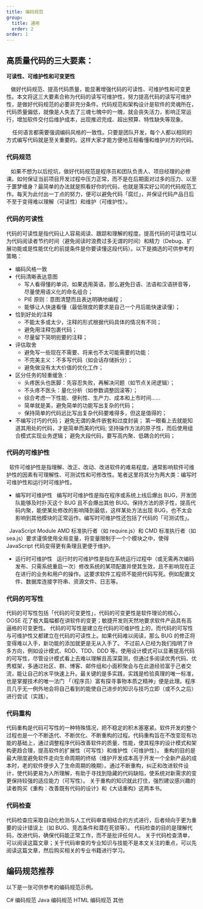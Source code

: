 ```yaml
---
title: 编码规范
group:
  title: 通用
  order: 2
order: 1
---
```


## 高质量代码的三大要素：

**可读性、可维护性和可变更性**

   做好代码规范、提高代码质量，能显著增强代码的可读性、可维护性和可变更性。本文将这三大要素合称为代码的读写可维护性，努力提高代码的读写可维护性，是做好代码规范的必要非充分条件。代码规范和架构设计是软件的灵魂所在，代码质量偏低，就像是人失去了三魂七魄中的一魄，就会丧失活力，影响正常运行，增加软件交付后维护成本，出现推迟完成、超出预算、特性缺失等现象。

    任何语言都需要强调编码风格的一致性。只要是团队开发，每个人都以相同的方式编写代码就是至关重要的。这样大家才能方便地互相看懂和维护对方的代码。

### 代码规范

   如果不想为以后挖坑，做好代码规范是程序员和团队负责人、项目经理的必修课。如何保证当前项目开发过程中压力正常，而不是在后期面对过多的压力、以至于噩梦缠身？最简单的办法就是照看好你的代码，也就是落实好公司的代码规范工作。每天为此付出一丁点的努力，便可以避免代码「腐烂」，并保证代码产品日后不至于变得难以理解（可读性）和维护（可维护性）。

### 代码的可读性

代码的可读性是指代码让人容易阅读、跟踪和理解的程度。提高代码的可读性可以为代码阅读者节约时间（避免阅读时浪费过多无谓的时间）和精力（Debug、扩展功能或是性能优化的前提条件是你要读懂这段代码）。以下是摘选的可供参考的策略：

- 编码风格一致
- 代码清晰表达意图
  - 写人看得懂的单词，如果选用英语，那么避免日语、法语和汉语拼音等，尽量使用语义化的命名组合；
  - PIE 原则：意图清楚而且表达明确地编程；
  - 能够让人快速看懂（最低限度的要求是自己一个月后能快速读懂）；
- 恰到好处的注释
  - 不能太多或太少，注释的形式根据代码具体的情况有不同；
  - 避免用注释包裹代码；
  - 尽量留下简明扼要的注释；
- 评估取舍
  - 避免写一些现在不需要、将来也不太可能需要的功能：
  - 不完美主义：不多写代码（如会话存储拆分）；
  - 避免做没有太大价值的优化工作；
- 区分任务的轻重缓急：
  - 头疼医头也医脚：先容忍失败，再解决问题（如节点关闭逻辑）；
  - 不头疼不医头：量化分析（如参数调整回滚等）；
  - 综合考虑一下性能、便利性、生产力、成本和上市时间……
  - 简单就是美，避免简单的功能写出复杂的代码；
  - 保持简单的代码远比写出复杂代码要难得多，但这是值得的；
- 不编写讨巧的代码；
避免无谓的条件嵌套和过度封装；
第一眼看上去就能知道其用处的代码，才是简单而美的代码;
坚持操作方法的原子性，而后使用组合模式实现业务逻辑；
避免大段代码，要写高内聚、低耦合的代码；

### 代码的可维护性
  软件可维护性是指理解、改正、改动、改进软件的难易程度。通常影响软件可维护性的因素有可理解性、可测试性和可修改性。笔者这里将其分为两大类：编写时可维护性和运行时可维护性。

- 编写时可维护性
  编写时可维护性是指在程序或系统上线后爆出 BUG，开发团队能够及时扑灭这个 BUG 且不会爆出其他 BUG。保持方法的原子性，提高代码内聚，能使某处修改的影响降到最低，这样某处方法出现 BUG，也不太会影响到其他模块的正常运作。编写时可维护性还包括了代码的「可测试性」。

  JavaScript Module AMD 标准执行者（如 require.js）和 CMD 标准执行者（如 sea.js）要求谨慎使用全局变量，将变量限制于一个个模块之中，使得 JavaScript 代码变得更有条理且更便于维护。

- 运行时可维护性
  运行时的可维护性是指在系统运行过程中（或无需再次编码发布、只需系统重启一次）修改系统的某项配置并使其生效，且不影响现在正在进行的业务和用户的操作。这要求软件工程师不能把代码写死。例如配置文件、数据库连接字符串、资源文件、日志等。

### 代码的可写性
代码的可写性包括「代码的可变更性」，代码的可变更性是软件理论的核心，OOSE 花了极大篇幅都在讲软件的变更；敏捷开发则天然地要求软件产品具有高逼格的可变更性。
代码的可写性是建立在代码的可维护性上的，而代码的可写性与可维护性又都建立在代码的可读性上。如果代码难以阅读，那么 BUG 的修正将变得难以入手，新功能的添加就更是无从入手了。
不过前人已经为我们指明了许多方向，例如设计模式、RDD、TDD、DDD 等。使用设计模式可以显著提高代码的可写性，尽管设计模式看上去难以理解且高深莫测，但通过多阅读优秀代码、优秀框架，多通过社区、群、博客、邮件组和小面积聚会与在此道经验富于己者交流，能让自己的水平快速上升。最关键的是多实践，实践是检验真理的唯一标准，也是掌握技术的唯一法门
「（程序员）富有探寻事物本质之精神」便是此理。程序员几乎无一例外地会将自己看到的能使自己进步的知识与技巧立即（或不久之后）进行尝试（实践）。

### 代码重构
代码重构是代码可写性的一种特殊情况，把不稳定的积木塞塞紧。软件开发的整个过程也是一个不断迭代、不断优化、不断重构的过程。代码重构旨在不改变现有功能的基础上，通过调整程序代码改善软件的质量、性能，使其程序的设计模式和架构更趋合理，提高软件的扩展性（可写性）和维护性（可维护性）。
重构的目的是最大限度避免软件走向生命周期的终结（维护开发成本高于开发一个全新产品的成本时，老的软件便步入了生命周期的晚期）。通过不断重构，纠正和改进软件设计，使代码更易为人所理解，有助于寻找到隐藏的代码缺陷，使系统对新需求的变更保持较强的适应能力（可写性）。
关于重构的知识就此打住，强烈建议感兴趣的读者购买《重构：改善既有代码的设计》和《大话重构》这两本书。

### 代码检查
代码检查应采取自动化检测与人工代码审查相结合的方式进行，后者倾向于更为重要的设计错误上（如 BUG、竞态条件和潜在死锁等）。
代码检查的目的是理解代码，改进代码，确保代码能正常工作，而不是批评任何人。
关于代码检查清单，可以阅读这篇文章；关于代码审查的专业知识与技能不是本文关注的重点，可以先阅读这篇文章，然后购买相关的专业书籍进行学习。

## 编码规范推荐
以下是一张可供参考的编码规范示例。

C# 编码规范
Java 编码规范
HTML 编码规范
其他

